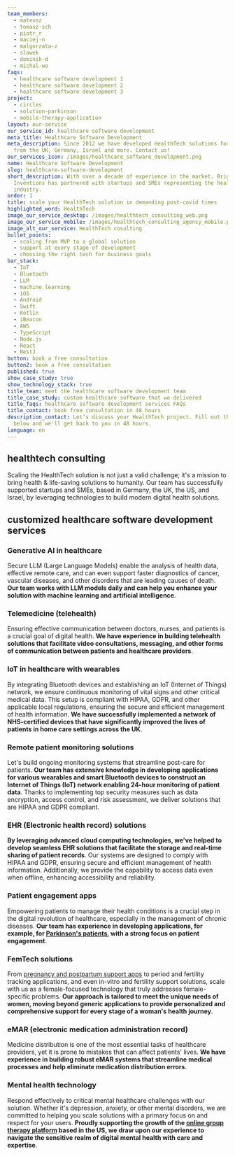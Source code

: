 ```yaml
---
team_members:
  - mateusz
  - tomasz-sch
  - piotr_r
  - maciej-n
  - malgorzata-z
  - slawek
  - dominik-d
  - michal-wo
faqs:
  - healthcare software development 1
  - healthcare software development 2
  - healthcare software development 3
project:
  - circles
  - solution-parkinson
  - mobile-therapy-application
layout: our-service
our_service_id: healthcare software development
meta_title: Healthcare Software Development
meta_description: Since 2012 we have developed HealthTech solutions for clients
  from the UK, Germany, Israel and more. Contact us!
our_services_icon: /images/healthcare_software_development.png
name: Healthcare Software Development
slug: healthcare-software-development
short_description: With over a decade of experience in the market, Bright
  Inventions has partnered with startups and SMEs representing the healthcare
  industry.
order: 1
title: scale your HealthTech solution in demanding post-covid times
highlighted_word: HealthTech
image_our_service_desktop: /images/healthtech_consulting_web.png
image_our_service_mobile: /images/healthtech_consulting_agency_mobile.png
image_alt_our_service: HealthTech cosulting
bullet_points:
  - scaling from MVP to a global solution
  - support at every stage of development
  - choosing the right tech for business goals
bar_stack:
  - IoT
  - Bluetooth
  - LLM
  - machine learning
  - iOS
  - Android
  - Swift
  - Kotlin
  - iBeacon
  - AWS
  - TypeScript
  - Node.js
  - React
  - NestJ
button: book a free consultation
button2: book a free consultation
published: true
show_case_study: true
show_technology_stack: true
title_team: meet the healthcare software development team
title_case_study: custom healthcare software that we delivered
title_faqs: healthcare software development services FAQs
title_contact: book free consultation in 48 hours
description_contact: Let’s discuss your HealthTech project. Fill out the form
  below and we'll get back to you in 48 hours.
language: en
---
```

## healthtech consulting

Scaling the HealthTech solution is not just a valid challenge; it's a mission to bring health & life-saving solutions to humanity. Our team has successfully supported startups and SMEs, based in Germany, the UK, the US, and Israel, by leveraging technologies to build modern digital health solutions.

## customized healthcare software development services

### Generative AI in healthcare

Secure LLM (Large Language Models) enable the analysis of health data, effective remote care, and can even support faster diagnostics of cancer, vascular diseases, and other disorders that are leading causes of death. **Our team works with LLM models daily and can help you enhance your solution with machine learning and artificial intelligence**.

### Telemedicine (telehealth)

Ensuring effective communication between doctors, nurses, and patients is a crucial goal of digital health. **We have experience in building telehealth solutions that facilitate video consultations, messaging, and other forms of communication between patients and healthcare providers**.

### IoT in healthcare with wearables

By integrating Bluetooth devices and establishing an IoT (Internet of Things) network, we ensure continuous monitoring of vital signs and other critical medical data. This setup is compliant with HIPAA, GDPR, and other applicable local regulations, ensuring the secure and efficient management of health information. **We have successfully implemented a network of NHS-certified devices that have significantly improved the lives of patients in home care settings across the UK**.

### Remote patient monitoring solutions

Let's build ongoing monitoring systems that streamline post-care for patients. **Our team has extensive knowledge in developing applications for various wearables and smart Bluetooth devices to construct an Internet of Things (IoT) network enabling 24-hour monitoring of patient data**. Thanks to implementing top security measures such as data encryption, access control, and risk assessment, we deliver solutions that are HIPAA and GDPR compliant.

### EHR (Electronic health record) solutions

**By leveraging advanced cloud computing technologies, we've helped to develop seamless EHR solutions that facilitate the storage and real-time sharing of patient records**. Our systems are designed to comply with HIPAA and GDPR, ensuring secure and efficient management of health information. Additionally, we provide the capability to access data even when offline, enhancing accessibility and reliability.

### Patient engagement apps

Empowering patients to manage their health conditions is a crucial step in the digital revolution of healthcare, especially in the management of chronic diseases. **Our team has experience in developing applications, for example, for [Parkinson's patients](/projects/solution-for-parkinsons-patients/), with a strong focus on patient engagement**. 

### FemTech solutions

From [pregnancy and postpartum support apps](/projects/pregnancy-app/) to period and fertility tracking applications, and even in-vitro and fertility support solutions, scale with us as a female-focused technology that truly addresses female-specific problems. **Our approach is tailored to meet the unique needs of women, moving beyond generic applications to provide personalized and comprehensive support for every stage of a woman's health journey**.

### eMAR (electronic medication administration record)

Medicine distribution is one of the most essential tasks of healthcare providers, yet it is prone to mistakes that can affect patients' lives. **We have experience in building robust eMAR systems that streamline medical processes and help eliminate medication distribution errors**.

### Mental health technology

Respond effectively to critical mental healthcare challenges with our solution. Whether it's depression, anxiety, or other mental disorders, we are committed to helping you scale solutions with a primary focus on and respect for your users. **Proudly supporting the growth of the [online group therapy platform](/projects/online-group-support/) based in the US, we draw upon our experience to navigate the sensitive realm of digital mental health with care and expertise**.